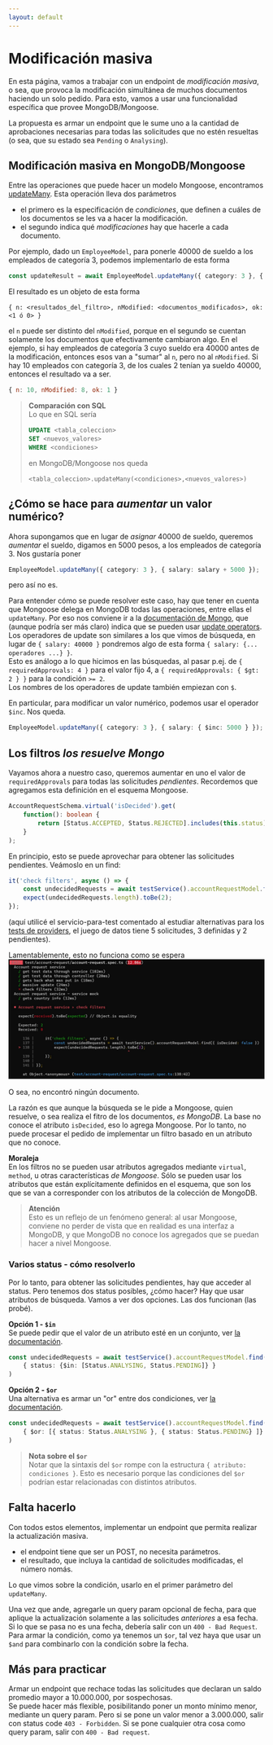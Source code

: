 ```yaml
---
layout: default
---
```


# Modificación masiva
En esta página, vamos a trabajar con un endpoint de _modificación masiva_, o sea, que provoca la modificación simultánea de muchos documentos haciendo un solo pedido. Para esto, vamos a usar una funcionalidad específica que provee MongoDB/Mongoose.

La propuesta es armar un endpoint que le sume uno a la cantidad de aprobaciones necesarias para todas las solicitudes que no estén resueltas (o sea, que su estado sea `Pending` o `Analysing`).


## Modificación masiva en MongoDB/Mongoose
Entre las operaciones que puede hacer un modelo Mongoose, encontramos [updateMany](https://mongoosejs.com/docs/api/model.html#model_Model.updateMany).
Esta operación lleva dos parámetros
- el primero es la especificación de _condiciones_, que definen a cuáles de los documentos se les va a hacer la modificación. 
- el segundo indica qué _modificaciones_ hay que hacerle a cada documento.

Por ejemplo, dado un `EmployeeModel`, para ponerle 40000 de sueldo a los empleados de categoría 3, podemos implementarlo de esta forma
``` typescript
const updateResult = await EmployeeModel.updateMany({ category: 3 }, { salary: 40000 });
```
El resultado es un objeto de esta forma
``` 
{ n: <resultados_del_filtro>, nModified: <documentos_modificados>, ok: <1 ó 0> }
```
el `n` puede ser distinto del `nModified`, porque en el segundo se cuentan solamente los documentos que efectivamente cambiaron algo.
En el ejemplo, si hay empleados de categoría 3 cuyo sueldo era 40000 antes de la modificación, entonces esos van a "sumar" al `n`, pero no al `nModified`. Si hay 10 empleados con categoría 3, de los cuales 2 tenían ya sueldo 40000, entonces el resultado va a ser.
``` javascript
{ n: 10, nModified: 8, ok: 1 }
```

> **Comparación con SQL**  
> Lo que en SQL sería
> ``` SQL
> UPDATE <tabla_coleccion>
> SET <nuevos_valores>
> WHERE <condiciones>
> ```
> en MongoDB/Mongoose nos queda
> ``` 
> <tabla_coleccion>.updateMany(<condiciones>,<nuevos_valores>)
> ``` 



## ¿Cómo se hace para _aumentar_ un valor numérico?
Ahora supongamos que en lugar de _asignar_ 40000 de sueldo, queremos _aumentar_ el sueldo, digamos en 5000 pesos, a los empleados de categoría 3.
Nos gustaría poner
``` typescript
EmployeeModel.updateMany({ category: 3 }, { salary: salary + 5000 });
```
pero así no es. 

Para entender cómo se puede resolver este caso, hay que tener en cuenta que Mongoose delega en MongoDB todas las operaciones, entre ellas el `updateMany`. Por eso nos conviene ir a la [documentación de Mongo](https://docs.mongodb.com/manual/reference/command/update/), que (aunque podría ser más claro) indica que se pueden usar [update operators](https://docs.mongodb.com/manual/reference/operator/update/).  
Los operadores de update son similares a los que vimos de búsqueda, en lugar de 
`{ salary: 40000 }`
pondremos algo de esta forma
`{ salary: {... operadores ...} }`.  
Esto es análogo a lo que hicimos en las búsquedas, al pasar p.ej. de 
`{ requiredApprovals: 4 }`
para el valor fijo 4, a
`{ requiredApprovals: { $gt: 2 } }`
para la condición `>= 2`.  
Los nombres de los operadores de update también empiezan con `$`.

En particular, para modificar un valor numérico, podemos usar el operador `$inc`. Nos queda.
``` typescript
EmployeeModel.updateMany({ category: 3 }, { salary: { $inc: 5000 } });
```


## Los filtros _los resuelve Mongo_
Vayamos ahora a nuestro caso, queremos aumentar en uno el valor de `requiredApprovals` para todas las solicitudes _pendientes_. 
Recordemos que agregamos esta definición en el esquema Mongoose.
``` typescript
AccountRequestSchema.virtual('isDecided').get(
    function(): boolean { 
        return [Status.ACCEPTED, Status.REJECTED].includes(this.status) 
    }
);
```
En principio, esto se puede aprovechar para obtener las solicitudes pendientes. Veámoslo en un find:
``` typescript
it('check filters', async () => {
    const undecidedRequests = await testService().accountRequestModel.find({ isDecided: false })
    expect(undecidedRequests.length).toBe(2);
});
```
(aquí utilicé el servicio-para-test comentado al estudiar alternativas para los [tests de providers](../test/test-de-providers), el juego de datos tiene 5 solicitudes, 3 definidas y 2 pendientes).  

Lamentablemente, esto no funciona como se espera
![headers de Postman y de Nest](./images/computed-value-find-fail.jpg)

O sea, no encontró ningún documento. 

La razón es que aunque la búsqueda se le pide a Mongoose, quien resuelve, o sea realiza el fitro de los documentos, _es MongoDB_. La base no conoce el atributo `isDecided`, eso lo agrega Mongoose. Por lo tanto, no puede procesar el pedido de implementar un filtro basado en un atributo que no conoce.

**Moraleja**  
En los filtros no se pueden usar atributos agregados mediante `virtual`, `method`, u otras características _de Mongoose_. Sólo se pueden usar los atributos que están explícitamente definidos en el esquema, que son los que se van a corresponder con los atributos de la colección de MongoDB.

> **Atención**  
> Esto es un reflejo de un fenómeno general: al usar Mongoose, conviene no perder de vista que en realidad es una interfaz a MongoDB, y que MongoDB no conoce los agregados que se puedan hacer a nivel Mongoose.


### Varios status - cómo resolverlo
Por lo tanto, para obtener las solicitudes pendientes, hay que acceder al status. Pero tenemos dos status posibles, ¿cómo hacer? Hay que usar atributos de búsqueda. 
Vamos a ver dos opciones. Las dos funcionan (las probé).

**Opción 1 - `$in`**  
Se puede pedir que el valor de un atributo esté en un conjunto, ver [la documentación](https://docs.mongodb.com/manual/reference/operator/query/in/).
``` typescript
const undecidedRequests = await testService().accountRequestModel.find(
    { status: {$in: [Status.ANALYSING, Status.PENDING]} }
)
```

**Opción 2 - `$or`**  
Una alternativa es armar un "or" entre dos condiciones, ver [la documentación](https://docs.mongodb.com/manual/reference/operator/query/or/).
``` typescript
const undecidedRequests = await testService().accountRequestModel.find(
    { $or: [{ status: Status.ANALYSING }, { status: Status.PENDING} ]}
)
```

> **Nota sobre el `$or`**  
> Notar que la sintaxis del `$or` rompe con la estructura `{ atributo: condiciones }`. Esto es necesario porque las condiciones del `$or` podrían estar relacionadas con distintos atributos.


## Falta hacerlo
Con todos estos elementos, implementar un endpoint que permita realizar la actualización masiva.
- el endpoint tiene que ser un POST, no necesita parámetros.
- el resultado, que incluya la cantidad de solicitudes modificadas, el número nomás.

Lo que vimos sobre la condición, usarlo en el primer parámetro del `updateMany`.

Una vez que ande, agregarle un query param opcional de fecha, para que aplique la actualización solamente a las solicitudes _anteriores_ a esa fecha. Si lo que se pasa no es una fecha, debería salir con un `400 - Bad Request`.  
Para armar la condición, como ya tenemos un `$or`, tal vez haya que usar un `$and` para combinarlo con la condición sobre la fecha.


## Más para practicar
Armar un endpoint que rechace todas las solicitudes que declaran un saldo promedio mayor a 10.000.000, por sospechosas.  
Se puede hacer más flexible, posibilitando poner un monto mínimo menor, mediante un query param. Pero si se pone un valor menor a 3.000.000, salir con status code `403 - Forbidden`. Si se pone cualquier otra cosa como query param, salir con `400 - Bad request`.
